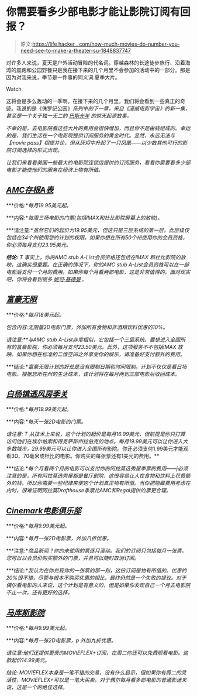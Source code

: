 # 你需要看多少部电影才能让影院订阅有回报？

> 原文:[https://life hacker . com/how-much-movies-do-number-you-need-see-to-make-a-theater-su-1848837747](https://lifehacker.com/how-many-movies-do-you-need-to-see-to-make-a-theater-su-1848837747)

对许多人来说，夏天是户外活动冒险的代名词。穿越森林的长途徒步旅行、沿着海滩的晨跑和公园野餐只是我在接下来的几个月里不会参加的活动中的一部分。那是因为对我来说，季节是一件事的同义词:夏季大片。

Watch

这将会是多么轰动的一季啊。在接下来的几个月里，我们将会看到一些真正的奇迹。我说的是《侏罗纪公园》[](https://www.jurassicworld.com/)*系列中的下一章，来自《漫威电影宇宙》的新一集，甚至是一个关于独一无二的 [巴斯光年](https://movies.disney.com/lightyear) 的惊天起源故事。* 

*不幸的是，去电影院看这些大片的费用会很快增加，而且你不是由钱组成的。幸运的是，我们生活在一个电影院提供订阅服务的黄金时代。显然，永远无法与【movie pass】相提并论，但从灰烬中升起了一只凤凰——以少数其他可行的影院订阅选择的形式出现。* 

*让我们来看看美国一些最大的电影院连锁店提供的订阅服务，看看你需要看多少部电影才能使他们的服务在经济上物有所值。*

## *[AMC存根A表](https://www.amctheatres.com/amcstubs/alist)*

***价格:**每月19.95美元起。*

***内容:**每周三场电影的门票(包括IMAX和杜比影院屏幕上的放映)。*

***请注意:**虽然它们的起价为19.95美元，但这只是三层系统的第一层。此层级仅包括在34个州使用您的计划的权限。如果你想在所有50个州使用你的会员资格，你必须每月支付23.95美元。*

***结论:** T 事实上，你的AMC stub A-List会员资格还包括在IMAX 和杜比影院的放映，这确实很重要。在正确的情况下，你的AMC stub A-List会员资格可以在一部电影后支付一个月的费用。如果你每个月看两部电影，这是非常值得的。面对现实吧，你将会看到很多 [妮可·基德曼](https://www.youtube.com/watch?v=KiEeIxZJ9x0) 。* 

## *[富豪无限](https://www.regmovies.com/static/en/us/unlimited)*

***价格:**每月18美元起。*

*包含内容:无限量2D电影门票，外加所有食物和非酒精饮料优惠的10%。*

***请注意:**与AMC stub A-List非常相似，它包括一个三层系统。要想进入全国所有的富豪影院，你必须每月支付23.50美元。此外，这项服务不*不*包括IMAX 放映。如果你想在标准的二维空间之外享受你的娱乐，请准备好支付额外的费用。*

***结论:**富豪无限计划的好处是没有限制日期和时间限制。计划不仅仅是看日场电影。根据您所在州的生活成本，该计划将在每月两到三部电影后收回成本。*

## *[白杨镇透风房季关](https://drafthouse.com/victory/seasonpass/subscribe)*

***价格:**每月19.99美元起。*

***内容:**每天一张2D电影的门票。*

*请注意: T 从技术上来说，这个计划的起价是每月16.99美元，但前提是你只打算访问他们在埃尔帕索和得克萨斯州拉伯克的地点。每月19.99美元可以让你进入大多数城市，29.99美元可以让你进入全国所有*影院。你还必须支付1.99美元才能观看3D、70毫米或杜比的电影。你购买的每张票还有1美元的费用。**

***结论:**每个月看两个月的电影可以支付你的阿拉莫选秀屋季票的费用——j必须注意的是，所有阿拉莫选秀屋都是餐厅剧院，这很容易让人在食物和饮料上花费额外的钱，所以你需要一些纪律来使这个计划真正物有所值。当你把隐藏费用考虑在内时，很难证明阿拉莫Drafthouse季票比AMC和Regal提供的票更合理。*

## *[Cinemark电影俱乐部](https://www.cinemark.com/movieclub)*

***价格:**每月9.99美元起。*

***内容:**每月一张2D电影票，外加八折优惠。* 

***注意:**商品新闻？你的未使用的票逐月滚动。我们的订阅只包括每月一张票。您可以以会员价购买额外的门票，并且可以随时取消订阅。*

***结论:**我认为在你兑现你的一张票的那一刻，这份订阅是物有所值的。优惠的20%很不错，尽管与根本不购买优惠的相比，最终仍然是一个失败的提议。对于偶尔看电影的人来说，这个计划是有意义的，但是如果你发现自己一个月去电影院不止一次，还有更好的选择。*

## *[马库斯影院](https://movieflex.marcustheatres.com/)*

***价格:**每月9.99美元起。*

***内容:**每月一张2D电影票，p 外加九折优惠。*

*请注意:他们还提供更贵的MOVIEFLEX+订阅，在周二你还可以免费观看电影。这款起价14.99美元。*

*结论: MOVIEFLEX本身是一笔不错的交易，没有什么启示，但如果你有周二的灵活性，MOVIEFLEX+可以是一笔大买卖。对于偶尔每月看多部电影的普通影迷来说，这是一个的绝佳选择。*